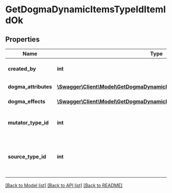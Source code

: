 # GetDogmaDynamicItemsTypeIdItemIdOk

## Properties
Name | Type | Description | Notes
------------ | ------------- | ------------- | -------------
**created_by** | **int** | The ID of the character who created the item | 
**dogma_attributes** | [**\Swagger\Client\Model\GetDogmaDynamicItemsTypeIdItemIdDogmaAttribute[]**](GetDogmaDynamicItemsTypeIdItemIdDogmaAttribute.md) | dogma_attributes array | 
**dogma_effects** | [**\Swagger\Client\Model\GetDogmaDynamicItemsTypeIdItemIdDogmaEffect[]**](GetDogmaDynamicItemsTypeIdItemIdDogmaEffect.md) | dogma_effects array | 
**mutator_type_id** | **int** | The type ID of the mutator used to generate the dynamic item. | 
**source_type_id** | **int** | The type ID of the source item the mutator was applied to create the dynamic item. | 

[[Back to Model list]](../../README.md#documentation-for-models) [[Back to API list]](../../README.md#documentation-for-api-endpoints) [[Back to README]](../../README.md)

